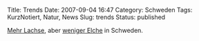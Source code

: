 Title: Trends
Date: 2007-09-04 16:47
Category: Schweden
Tags: KurzNotiert, Natur, News
Slug: trends
Status: published

[Mehr
Lachse](http://www.sr.se/cgi-bin/international/nyhetssidor/artikel.asp?nyheter=1&programid=2108&Artikel=1575893),
aber [weniger
Elche](http://www.sr.se/cgi-bin/international/nyhetssidor/artikel.asp?nyheter=1&programid=2108&Artikel=1576006)
in Schweden.

